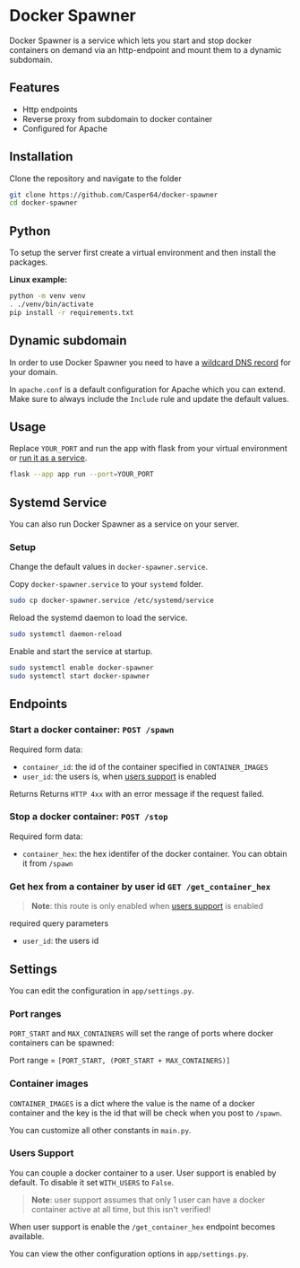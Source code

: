 # Docker Spawner

Docker Spawner is a service which lets you start and stop docker containers on
demand via an http-endpoint and mount them to a dynamic subdomain.

## Features

-   Http endpoints
-   Reverse proxy from subdomain to docker container
-   Configured for Apache

## Installation

Clone the repository and navigate to the folder

```bash
git clone https://github.com/Casper64/docker-spawner
cd docker-spawner
```

## Python

To setup the server first create a virtual environment and then install the packages.

**Linux example:**

```bash
python -m venv venv
. ./venv/bin/activate
pip install -r requirements.txt
```

## Dynamic subdomain

In order to use Docker Spawner you need to have a [wildcard DNS record] for your domain.

In `apache.conf` is a default configuration for Apache which you can extend. Make sure to always
include the `Include` rule and update the default values.

## Usage

Replace `YOUR_PORT` and run the app with flask from your virtual environment or
[run it as a service](#systemd-service).

```bash
flask --app app run --port=YOUR_PORT
```

## Systemd Service

You can also run Docker Spawner as a service on your server.

### Setup

Change the default values in `docker-spawner.service`.

Copy `docker-spawner.service` to your `systemd` folder.

```bash
sudo cp docker-spawner.service /etc/systemd/service
```

Reload the systemd daemon to load the service.

```bash
sudo systemctl daemon-reload
```

Enable and start the service at startup.

```bash
sudo systemctl enable docker-spawner
sudo systemctl start docker-spawner
```

## Endpoints

### Start a docker container: `POST /spawn`

Required form data:

-   `container_id`: the id of the container specified in `CONTAINER_IMAGES`
-   `user_id`: the users is, when [users support](#users-support) is enabled

Returns
Returns `HTTP 4xx` with an error message if the request failed.

### Stop a docker container: `POST /stop`

Required form data:

-   `container_hex`: the hex identifer of the docker container. You can obtain it from `/spawn`

### Get hex from a container by user id `GET /get_container_hex`

> **Note**: this route is only enabled when [users support](#users-support) is enabled

required query parameters

-   `user_id`: the users id

## Settings

You can edit the configuration in `app/settings.py`.

### Port ranges

`PORT_START` and `MAX_CONTAINERS` will set the range of ports where docker containers
can be spawned:

Port range = `[PORT_START, (PORT_START + MAX_CONTAINERS)]`

### Container images

`CONTAINER_IMAGES` is a dict where the value is the name of a docker container and
the key is the id that will be check when you post to `/spawn`.

You can customize all other constants in `main.py`.

### Users Support

You can couple a docker container to a user. User support is enabled by default.
To disable it set `WITH_USERS` to `False`.

> **Note**: user support assumes that only 1 user can have a docker container
> active at all time, but this isn't verified!

When user support is enable the `/get_container_hex` endpoint becomes available.

You can view the other configuration options in `app/settings.py`.

<!-- Links -->

[wildcard DNS record]: https://en.wikipedia.org/wiki/Wildcard_DNS_record
